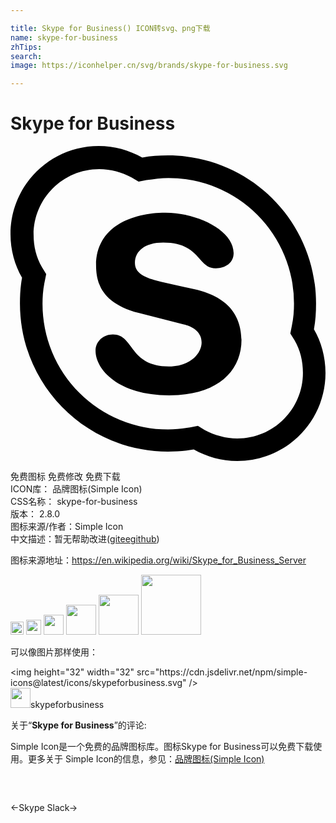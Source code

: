 ```yaml
---

title: Skype for Business() ICON转svg、png下载
name: skype-for-business
zhTips: 
search: 
image: https://iconhelper.cn/svg/brands/skype-for-business.svg

---
```


# Skype for Business  <small style="font-size: 60%;font-weight: 100"></small>

<div id="svg" class="svg-wrap">
<svg role="img" xmlns="http://www.w3.org/2000/svg" viewBox="0 0 24 24"><title>Skype for Business icon</title><path d="M14.04 10.92l-2.52-.56c-.96-.24-2.04-.52-2.04-1.44 0-.92.76-1.56 2.16-1.56 2.84 0 2.6 1.96 4 1.96.72 0 1.36-.4 1.36-1.16 0-1.76-2.8-3.08-5.2-3.08-2.56 0-5.28 1.08-5.28 4 0 1.4.48 2.92 3.24 3.64l3.44.88c1.04.24 1.36.84 1.36 1.36 0 .88-.92 1.84-2.48 1.84-3.08 0-2.64-2.44-4.28-2.44-.72 0-1.32.52-1.32 1.24 0 1.44 1.76 3.4 5.6 3.4 3.68 0 5.52-1.84 5.52-4.24-.04-1.6-.76-3.2-3.56-3.84zm9.08 3.04c.12-.64.16-1.28.16-1.96C23.28 5.76 18.24.72 12 .72c-.68 0-1.32.04-1.96.16C9.04.32 7.92 0 6.72 0 3 0 0 3 0 6.72c0 1.2.32 2.36.88 3.32-.12.64-.16 1.28-.16 1.96 0 6.24 5.04 11.28 11.28 11.28.68 0 1.32-.04 1.96-.16 1 .56 2.12.88 3.32.88C21 24 24 21 24 17.28c0-1.2-.32-2.36-.88-3.32zm-5.84 8.32c-.88 0-1.72-.24-2.48-.64l-.52-.32-.6.12c-.52.08-1.08.16-1.68.16a9.56 9.56 0 01-9.56-9.56c0-.56.04-1.12.16-1.68l.12-.6-.32-.52c-.44-.76-.64-1.6-.64-2.48 0-2.76 2.24-5 5-5 .88 0 1.72.24 2.48.64l.52.32.6-.12c.56-.08 1.12-.16 1.68-.16A9.56 9.56 0 0121.6 12c0 .56-.04 1.12-.16 1.68l-.12.6.32.52c.44.76.64 1.6.64 2.48 0 2.76-2.24 5-5 5Z"/></svg>
</div>
<detail full-name='skype-for-business'></detail>

<div class="detail-page">
<p>
<span><span class="badge-success badge">免费图标</span> <span class="badge-success badge">免费修改</span>  <span class="badge-success badge">免费下载</span> </span>
<br/>
<span>
ICON库：
<span class="badge-secondary badge">品牌图标(Simple Icon)</span> 
</span>
<br/>
<span>
CSS名称：
<span class="badge-secondary badge">skype-for-business</span> 
</span>

<br/>
<span>
版本：
<span class="badge-secondary badge">2.8.0</span> 
</span>
<br/>
<span>图标来源/作者：<span class="badge-light badge">Simple Icon</span></span> 
<br/>
<span class="zh-detail">中文描述：暂无<span class="help-link"><span>帮助改进</span>(<a href="https://gitee.com/liuwave/icon-helper/edit/master/json/brands/skype-for-business.json" target="_blank" rel="noopener noreferrer">gitee</a><a href="https://github.com/liuwave/icon-helper/edit/master/json/brands/skype-for-business.json" target="_blank" rel="noopener noreferrer">github</a></span>)</span><br/>
</p>
</div><div class="description description alert alert-light"><p>图标来源地址：<a href="https://en.wikipedia.org/wiki/Skype_for_Business_Server" target="_blank" rel="noopener noreferrer">https://en.wikipedia.org/wiki/Skype_for_Business_Server</a></p></div>
<div class="alert alert-dark">
<img height="21" width="21" src="https://cdn.jsdelivr.net/npm/simple-icons@latest/icons/skypeforbusiness.svg" />
<img height="24" width="24" src="https://cdn.jsdelivr.net/npm/simple-icons@latest/icons/skypeforbusiness.svg" />
<img height="32" width="32" src="https://cdn.jsdelivr.net/npm/simple-icons@latest/icons/skypeforbusiness.svg" />
<img height="48" width="48" src="https://cdn.jsdelivr.net/npm/simple-icons@latest/icons/skypeforbusiness.svg" />
<img height="64" width="64" src="https://cdn.jsdelivr.net/npm/simple-icons@latest/icons/skypeforbusiness.svg" />
<img height="96" width="96" src="https://cdn.jsdelivr.net/npm/simple-icons@latest/icons/skypeforbusiness.svg" />

</div>
<div>
  <p>可以像图片那样使用：    
  </p>
  <div class="alert alert-primary" style="font-size: 14px">
    &lt;img height="32" width="32" src="https://cdn.jsdelivr.net/npm/simple-icons@latest/icons/skypeforbusiness.svg" /&gt;
    <copy-btn content='<img height="32" width="32" src="https://cdn.jsdelivr.net/npm/simple-icons@latest/icons/skypeforbusiness.svg" />'></copy-btn>
  </div>
  <div class="alert alert-secondary">
    <img height="32" width="32" src="https://cdn.jsdelivr.net/npm/simple-icons@latest/icons/skypeforbusiness.svg" />skypeforbusiness
    <copy-btn content="skypeforbusiness" btn-title="复制图标名称"></copy-btn>
  </div>
</div>
<div class="icon-detail__container">
<p>关于“<b>Skype for Business</b>”的评论:</p>
</div>
<Vssue title="关于“Skype for Business”的评论" />
<div><p>Simple Icon是一个免费的品牌图标库。图标Skype for Business可以免费下载使用。更多关于  Simple Icon的信息，参见：<a target="_blank" href="https://iconhelper.cn/brands.html">品牌图标(Simple Icon)</a>
</p></div>


<div style="padding:2rem 0 " class="page-nav"><p class="inner"><span class="prev">←<router-link to="/icon/skype.html">Skype</router-link></span> <span class="next"><router-link to="/icon/slack.html">Slack</router-link>→</span></p></div>
